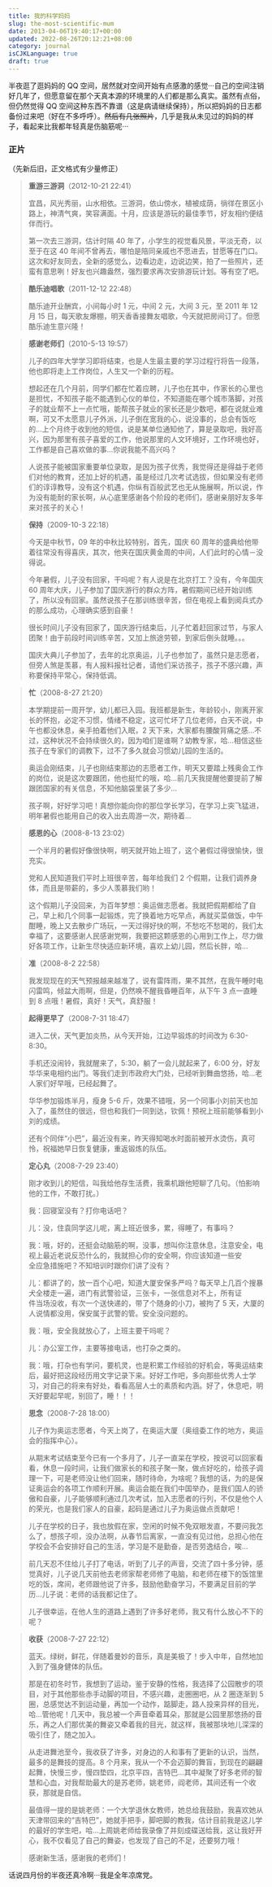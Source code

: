 ```yaml
---
title: 我的科学妈妈
slug: the-most-scientific-mum
date: 2013-04-06T19:40:17+00:00
updated: 2022-08-26T20:12:21+08:00
category: journal
isCJKLanguage: true
draft: true
---
```


半夜逛了逛妈妈的 QQ 空间，居然就对空间开始有点感激的感觉···自己的空间注销好几年了，但愿意留在那个天真本源的环境里的人们都是那么真实。虽然有点俗，但仍然觉得 QQ 空间这种东西不靠谱（这是病请继续保持），所以把妈妈的日志都备份过来吧（好在不多呼呼）。<del>然后有几张照片</del>，几乎是我从未见过的妈妈的样子，看起来比我都年轻真是伤脑筋呢···

### 正片

（先新后旧，正文格式有少量修正）

> **重游三游洞**（2012-10-21 22:41）
>
> 宜昌，风光秀丽，山水相依。三游洞，依山傍水，植被成荫，徜徉在景区小路上，神清气爽，笑容满面。十月，应该是游玩的最佳季节，好友相约便结伴而行。
>
> 第一次去三游洞，估计时隔 40 年了，小学生的视觉看风景，平淡无奇，以至于在这 40 年间不曾再去，哪怕是陪同亲戚也不愿进去，甘愿等在门口。这次和好友同去，全新的感觉么，边看边走，边说边笑，拍了一些照片，还蛮有意思咧！好友也兴趣盎然，强烈要求再次安排游玩计划。等有空了吧。

> **酷乐迪唱歌**（2011-12-12 22:48）
>
> 酷乐迪开业酬宾，小间每小时 1 元，中间 2 元，大间 3 元，至 2011 年 12 月 15 日，每天歌友爆棚，明天香香接舞友唱歌，今天就把房间订了。但愿酷乐迪生意兴隆！

> **感谢老师们**（2010-5-13 19:57）
>
> 儿子的四年大学学习即将结束，也是人生最主要的学习过程行将告一段落，他也即将走上工作岗位，人生又一个新的历程。
>
> 想起还在几个月前，同学们都在忙着应聘，儿子也在其中，作家长的心里也是担忧，不知孩子能不能遇到心仪的单位，不知道能在哪个城市落脚，对孩子的就业帮不上一点忙哦，能帮孩子就业的家长还是少数吧，都在说就业难啊，可又不太愿意儿子外派，儿子倒在宽我的心，说没事的，总会有饭吃的&#8230;上个月终于收到他的短信，说是某单位通知他了，算是录取吧，我好高兴，因为那里有孩子喜爱的工作，他说那里的人文环境好，工作环境也好，工作都是自己喜欢做的事&#8230;你说我能不高兴吗？
>
> 人说孩子能被国家重要单位录取，是因为孩子优秀，我觉得还是得益于老师们对他的教育，还加上好的机遇，虽是经过几次考试选拔，但如果没有老师们的谆谆教导，没有这个机遇，你纵有百般武艺也无从施展啊，所以说，作为没有能耐的家长啊，从心底里感谢各个阶段的老师们，感谢亲朋好友多年来对孩子的关心！

> **保持**（2009-10-3 22:18）
>
> 今天是中秋节，09 年的中秋比较特别，首先，国庆 60 周年的盛典给他带着往常没有得喜庆，其次，他夹在国庆黄金周的中间，人们此时的心情－没得说。
>
> 今年暑假，儿子没有回家，干吗呢？有人说是在北京打工？没有，今年国庆 60 周年大庆，儿子参加了国庆游行的群众方阵，暑假期间已经开始训练了，所以没有回家。虽然说孩子在那训练很辛苦，但在电视上看到阅兵式办的那么成功，心理确实感到自豪！
>
> 很长时间儿子没有回家了，国庆游行结束后，儿子忙着赶回家过节，与家人团聚！由于前段时间训练辛苦，又加上旅途劳顿，到家后倒头就睡。。。
>
> 国庆大典儿子参加了，去年的北京奥运，儿子也参加了，虽然只是志愿者，但旁人煞是羡慕，有人报料报社记者，请他们采访孩子，孩子不感兴趣，声称要保持平常心，保持低调。

> **忙**（2008-8-27 21:20）
>
> 本学期提前一周开学，幼儿都已入园。我班都是新生，年龄较小，刚离开家长的怀抱，必定不习惯，情绪不稳定，这可忙坏了几位老师，白天不说，中午也都没休息，亲手拍着他们入眠，2 天下来，大家都有腰酸背痛之感&#8230;不过，这种状况不会持续很久的，因为咱们是谁啊？幼教专家，哈&#8230;相信这些孩子在专家们的调教下，过不了多久就会习惯幼儿园的生活的。
>
> 奥运会刚结束，儿子也刚结束那边的志愿者工作，明天又要踏上残奥会工作的岗位，说是这次要跟团，他也挺忙的哦，哈&#8230;前几天我提醒他要提前了解跟团国家的有关信息，不知他脑袋里装了多少&#8230;
>
> 孩子啊，好好学习吧！真想你能向你的那位学长学习，在学习上突飞猛进，明年暑假也能用自己的收入出去周游一次，期待着&#8230;

> **感恩的心**（2008-8-13 23:02）
>
> 一个半月的暑假好像很快啊，明天就开始上班了，这个暑假过得很愉快，很充实。
>
> 党和人民知道我们平时上班很辛苦，每年给我们 2 个假期，让我们调养身体，而且是带薪的，多少人羡慕我们哟！
>
> 这个假期儿子没回来，为百年梦想：奥运做志愿者。我就把假期都给了自己，早上和几个同事一起锻炼，完了换着地方吃早点，再就买菜做饭，中午酣睡，晚上又去散步广场玩，一天过得好快的啊，不愁吃不愁喝的，我们太幸福了，这要感谢人民感谢党啊，我要把这颗感恩的心用到工作上，尽力做好各项工作，让新生尽快适应新环境，喜欢上幼儿园，然后长胖，哈&#8230;

> **准**（2008-8-2 22:58）
>
> 我发现现在的天气预报越来越准了，说有雷阵雨，果不其然，在我午睡时电闪雷鸣，倾盆大雨啊，但是，仍然唤不醒我昏睡百年，从下午 3 点一直睡到 8 点哦！暑假，真好！天气，真舒服！

> **起得更早了**（2008-7-31 18:47）
>
> 进入二伏，天气更加炎热，从今天开始，江边早锻炼的时间改为 6:30-8:30。
>
> 手机还没闹铃，我就醒来了，5:30，躺了一会儿就起来了，6:00 分，好友华华来电相约出门。等我们走到市政府大门处，已经听到舞曲悠扬，哈&#8230;老人家们好早哦，已经起舞了。
>
> 华华参加锻炼半月，瘦身 5-6 斤，效果不错哦，另一个同事小刘前天也加入了，虽然住的很远，但也和我们一同到达，钦佩！预祝上班前能够看到小刘的成绩。
>
> 还有个同伴“小巴”，最近没有来，昨天得知喝水时面前被开水烫伤，真可怜，祝福她早日恢复健康，重返锻炼的队伍。

> **定心丸**（2008-7-29 23:40）
>
> 刚才收到儿的短信，叫我给他存生活费，我乘机跟他短聊了几句。（怕影响他的工作，不敢打扰。）
>
> 我：回寝室没有？打你电话吧？
>
> 儿：没，住袁同学这儿呢，离上班近很多，累，得睡了，有事吗？
>
> 我：哦，好的，还挺会动脑筋的啊，没事，想叫你注意休息，注意安全，电视上最近老说反恐什么的，我就担心你的安全啊，你应该知道一些安  
> 全应急措施吧？不知培训时跟你们讲了没有？
>
> 儿：都讲了的，放一百个心吧，知道大厦安保多严吗？每天早上几百个搜暴犬全楼走一遍，进门有武警验证，三张卡，一张信息对不上，所有证  
> 件当场没收，有次一个送快递的，带了个随身的小刀，被拘了 5 天，大厦的人说情都没用，保安属于武警的管。安全没问题的。
>
> 我：哦，安全我就放心了，上班主要干吗呢？
>
> 儿：办公室工作，主要等接电话，也打杂之类的。
>
> 我：哦，打杂也有学问，要机灵，也是积累工作经验的好机会，等奥运结束后，最好把这段经历用文字记录下来。好好工作吧，多向那些优秀人士学习，对自己的将来有好处，看看高层人士的素质和内涵。好了，休息吧，明天好要起早呢，别回了，睡！！！

> **思念**（2008-7-28 18:00）
>
> 儿子作为奥运志愿者，今天上岗了，在奥运大厦（奥组委工作的地方，奥运会的指挥中心）。
>
> 从期末考试结束至今已有一个多月了，儿子一直呆在学校，按说可以回家看看，休息一段时间，让我们做家长的和孩子聚一聚，做点好吃的，给孩子调理一下，可是老师没让他们回来，随时待命，为啥呢？我想的话，为的是保证奥运会的各项工作顺利开展。奥运会能在我们中国举办，是我们国人的骄傲和自豪，儿子能够顺利通过几次考试，加入志愿者的行列，不仅是他个人的荣光，也是我们家人的自豪，起码是通过儿子为奥运做点贡献吧！
>
> 儿子在学校的日子，我也放假在家，空闲的时候不免双眼发直，不要问我怎么了，想孩子呗，没办法啊，从春节后离家，一直没有见过他，总担心他在学校会不会安排好自己的生活，学习是不是勤奋，是否劳逸结合，唉&#8230;
>
> 前几天忍不住给儿子打了电话，听到了儿子的声音，交流了四十多分钟，感觉真好，儿子说几天前他去老师家帮老师修了电脑，和老师在楼下的饭馆里吃的饭，席间，老师跟他说了许多，鼓励他勤奋学习，不要满足目前的学历&#8230;儿子说：老师的话我都记住了。
>
> 儿子很幸运，在他人生的道路上遇到了许多好老师，我又有什么放心不下的呢？

> **收获**（2008-7-27 22:12）
>
> 蓝天。绿树，鲜花，伴随着曼妙的音乐，真是美极了！步入中年，自然地加入到了强身健体的队伍。
>
> 那是在初冬时节，我想到了运动，鉴于安静的性格，我选择了公园散步的项目，对于其他那些赤手动脚的项目，不感兴趣，走圈圈吧，从 2 圈逐渐到 5 圈，总感觉达不到运动量，再加一个动作，踮脚走，路人投来异样的目光，哈&#8230;管他呢！几天中，我总被一个声音牵着耳朵，那就是公园里那悠扬的音乐，再之人们那优美的舞姿又牵着我的目光，就这样，我被那块地儿深深的吸引住了，随之加入。
>
> 从走进舞池至今，我收获了许多，对身边的人和事有了更新的认识，当然，最多的是舞技的提高。8 个月来，我从一个不会迈脚的舞盲，到现在的翩翩起舞，快慢三步，慢四垫四，北京平四，吉特巴&#8230;其中凝聚了好多老师的智慧和心血，对我帮助最大的是苏老师，姚老师，阎老师，其间还有一个收获，那就是自信。
>
> 最值得一提的是姚老师：一个大学退休女教师，她总给我鼓励，我喜欢她从天津带回来的“吉特巴”，她就手把手，脚吧脚的教我，估计目前我是这儿学的最好的学生吧，哈&#8230;上周姚老师给我录像了并刻成碟送给我，这让我好开心，我不仅看见了自己的舞姿，也发现了自己的不足，还要努力哦！
>
> 感谢新生活，感谢我的老师们！

话说四月份的半夜还真冷啊···我是全年凉席党。

